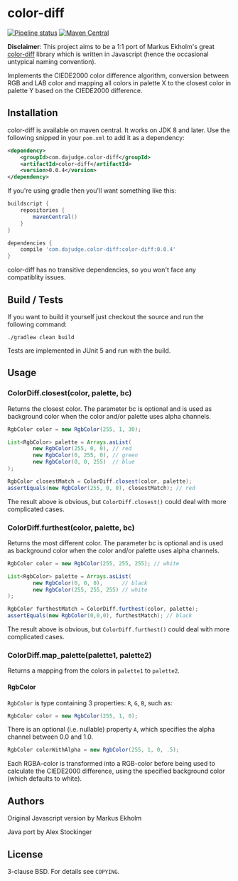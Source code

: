 # color-diff
[![Pipeline status](https://gitlab.com/dajudge/color-diff/badges/master/pipeline.svg)](https://gitlab.com/dajudge/color-diff/commits/master)
[![Maven Central](https://img.shields.io/maven-central/v/com.dajudge.color-diff/color-diff.svg?maxAge=2592000)](http://search.maven.org/#search%7Cga%7C1%7Cg%3Acom.dajudge.color-diff%20a%3Acolor-diff)

__Disclaimer__: This project aims to be a 1:1 port of Markus Ekholm's great
[color-diff](https://github.com/markusn/color-diff) library which is
written in Javascript (hence the occasional untypical naming convention).

Implements the CIEDE2000 color difference algorithm, conversion between RGB and
LAB color and mapping all colors in palette X to the closest color in palette Y
based on the CIEDE2000 difference.

## Installation
color-diff is available on maven central. It works on JDK 8 and later. Use the following snipped in 
your `pom.xml` to add it as a dependency:
```xml
<dependency>
    <groupId>com.dajudge.color-diff</groupId>
    <artifactId>color-diff</artifactId>
    <version>0.0.4</version>
</dependency>
```
If you're using gradle then you'll want something like this:
```groovy
buildscript {
    repositories {
        mavenCentral()
    }
}

dependencies {
    compile 'com.dajudge.color-diff:color-diff:0.0.4'
}
```
color-diff has no transitive dependencies, so you won't face any compatiblity issues.
 
## Build / Tests
If you want to build it yourself just checkout the source and run the following command:
```
./gradlew clean build
```
Tests are implemented in JUnit 5 and run with the build.
## Usage

### ColorDiff.closest(color, palette, bc)

Returns the closest color. The parameter bc is optional and is used as
background color when the color and/or palette uses alpha channels.

```java
RgbColor color = new RgbColor(255, 1, 30);

List<RgbColor> palette = Arrays.asList(
        new RgbColor(255, 0, 0), // red
        new RgbColor(0, 255, 0), // green
        new RgbColor(0, 0, 255)  // blue
);

RgbColor closestMatch = ColorDiff.closest(color, palette);
assertEquals(new RgbColor(255, 0, 0), closestMatch); // red
```

The result above is obvious, but `ColorDiff.closest()` could deal with more complicated
cases.

### ColorDiff.furthest(color, palette, bc)

Returns the most different color. The parameter bc is optional and is used as
background color when the color and/or palette uses alpha channels.

```java
RgbColor color = new RgbColor(255, 255, 255); // white

List<RgbColor> palette = Arrays.asList(
        new RgbColor(0, 0, 0),      // black
        new RgbColor(255, 255, 255) // white
);

RgbColor furthestMatch = ColorDiff.furthest(color, palette);
assertEquals(new RgbColor(0,0,0), furthestMatch); // black
```

The result above is obvious, but `ColorDiff.furthest()` could deal with more
complicated cases.


### ColorDiff.map_palette(palette1, palette2)

Returns a mapping from the colors in `palette1` to `palette2`.


#### RgbColor
`RgbColor` is type containing 3 properties: `R`, `G`, `B`, such as:

```java
RgbColor color = new RgbColor(255, 1, 0);
```

There is an optional (i.e. nullable) property `A`, which specifies
the alpha channel between 0.0 and 1.0.

```java
RgbColor colorWithAlpha = new RgbColor(255, 1, 0, .5);
```

Each RGBA-color is transformed into a RGB-color before being used to calculate
the CIEDE2000 difference, using the specified background color (which defaults to white).

## Authors
Original Javascript version by Markus Ekholm

Java port by Alex Stockinger

## License
3-clause BSD. For details see `COPYING`.
